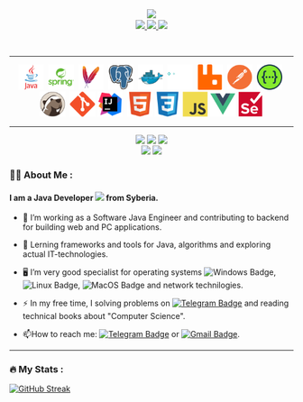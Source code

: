 <div id="header" align="center">
  <!--https://media.giphy.com/media/HUplkVCPY7jTW/giphy.gif 
  https://media.giphy.com/media/v1.Y2lkPTc5MGI3NjExZTUwYzE5OGhndzdjNWNzem45MXRyMGIwd3A4Z3h3cjN2OGZxN3U2dCZlcD12MV9pbnRlcm5hbF9naWZfYnlfaWQmY3Q9Zw/Rpl1sod1vCXK0L2SUN/giphy.gif-->
  <img src="https://media.giphy.com/media/v1.Y2lkPTc5MGI3NjExMTdzMGt4YzEzNnkyNHR5bDJwaG9mdHBhYjFuemdnNW91Y3Y3dDJubSZlcD12MV9pbnRlcm5hbF9naWZfYnlfaWQmY3Q9Zw/3o85xC8sdW7vmG6bRe/giphy.gif" width="280"/>
</div>
<div id="badges" align="center">
  <a href="https://t.me/Titsubishi" target="_blank">
    <img src="https://img.shields.io/badge/Telegram-blue?logo=telegram&logoColor=white&style=flat" height="25"/>
  </a>
  <a href="mailto:titsubishi@gmail.com" target="_blank">
    <img src="https://img.shields.io/badge/GMail-red?logo=gmail&logoColor=white&style=flat" height="25"/>
  </a>
  <a href="https://leetcode.com/PavelSpectr" target="_blank">
    <img src="https://img.shields.io/badge/Leetcode-orange?logo=leetcode&logoColor=white&style=flat" height="25"/>
  </a>
</div>
<p></p>
<div id="counter" align="center">
  <img src="https://komarev.com/ghpvc/?username=PavelSpectr&style=flat&color=blue" alt="" height="25"/>
</div>

---

<!--### :hammer_and_wrench: Languages and Tools :-->
<div header="tools" align="center">
  <img src="https://github.com/devicons/devicon/blob/master/icons/java/java-original-wordmark.svg" title="Java" alt="Java" width="45" height="45"/>&nbsp;
  <img src="https://github.com/devicons/devicon/blob/master/icons/spring/spring-original-wordmark.svg" title="Spring" alt="Spring" width="45" height="45"/>&nbsp;
  <img src="https://github.com/devicons/devicon/blob/master/icons/maven/maven-original.svg" title="Maven" alt="Maven" width="45" height="45"/>&nbsp;
  <img src="https://github.com/devicons/devicon/blob/master/icons/postgresql/postgresql-original.svg" title="PostgreSQL"  alt="PostgreSQL" width="45" height="45"/>&nbsp;
  <img src="https://github.com/devicons/devicon/blob/master/icons/docker/docker-original.svg" title="Docker"  alt="Docker" width="45" height="45"/>&nbsp;
  <img src="https://github.com/devicons/devicon/blob/master/icons/grpc/grpc-original.svg" title="gRPC" alt="gRPC " width="45" height="45"/>&nbsp;
  <img src="https://github.com/devicons/devicon/blob/master/icons/rabbitmq/rabbitmq-original.svg" title="RabbitMQ"  alt="RabbitMQ" width="45" height="45"/>&nbsp;
  <img src="https://github.com/devicons/devicon/blob/master/icons/postman/postman-original.svg" title="Postman" alt="Postman" width="45" height="45"/>&nbsp;
  <img src="https://github.com/devicons/devicon/blob/master/icons/swagger/swagger-original.svg" title="Swagger" alt="Swagger" width="45" height="45"/>&nbsp;
  <img src="https://github.com/devicons/devicon/blob/master/icons/dbeaver/dbeaver-original.svg" title="DBeaver"  alt="DBeaver" width="45" height="45"/>&nbsp;
  <!--<img src="https://github.com/devicons/devicon/blob/master/icons/openapi/openapi-original.svg"  title="OpenAPI" alt="OpenAPI" width="45" height="45"/>&nbsp; -->
  <img src="https://github.com/devicons/devicon/blob/master/icons/git/git-original.svg" title="Git" alt="Git" width="45" height="45"/>
  <img src="https://github.com/devicons/devicon/blob/master/icons/intellij/intellij-original.svg" title="IntelliJ IDEA" alt="IntelliJ IDEA" width="45" height="45"/>&nbsp;
  <img src="https://github.com/devicons/devicon/blob/master/icons/html5/html5-original.svg" title="HTML5" alt="HTML" width="45" height="45"/>
  <img src="https://github.com/devicons/devicon/blob/master/icons/css3/css3-original.svg" title="CSS" alt="CSS" width="45" height="45"/>
  <img src="https://github.com/devicons/devicon/blob/master/icons/javascript/javascript-original.svg" title="JavaScript" alt="JavaScript" width="45" height="45"/>
  <img src="https://github.com/devicons/devicon/blob/master/icons/vuejs/vuejs-original.svg" title="Vue.js" alt="Vue.js" width="45" height="45"/>
  <img src="https://github.com/devicons/devicon/blob/master/icons/selenium/selenium-original.svg" title="Selenuim" alt="Selenuim" width="45" height="45"/>
</div>

---

<!--<h1 align="center">
  Nice to meet you there
  <img src="https://media.giphy.com/media/hvRJCLFzcasrR4ia7z/giphy.gif" width="30px"/>
</h1>-->

<div id="about" align="center">
  <img src="https://media.giphy.com/media/91pmJROMJK0kHBIbq7/giphy.gif" height="200"/>
  <img src="https://media.giphy.com/media/v1.Y2lkPTc5MGI3NjExNzJrM3UwaGFpaGtuYzdqbnU5NWdhM2hqaGhlNmNlMHdydGJvemdrdCZlcD12MV9pbnRlcm5hbF9naWZfYnlfaWQmY3Q9Zw/Mu71dzAAGL9n0ZMbeZ/giphy.gif" height="200"/>
  <img src="https://media.giphy.com/media/NDpR0Ot6vSAqrylqBZ/giphy.gif" height="200"/>
</div>
<div id="about" align="center">
  <img src="https://media.giphy.com/media/xg2jowPlHhIp4koVAm/giphy.gif" height="148"/>
  <img src="https://media.giphy.com/media/k1g9hVriuo6Hs4Ty9I/giphy.gif" height="148"/>
</div>

### :man_technologist: About Me :
#### I am a Java Developer <img src="https://media.giphy.com/media/WUlplcMpOCEmTGBtBW/giphy.gif" width="30"> from Syberia.
- :telescope: I’m working as a Software Java Engineer and contributing to backend for building web and PC applications.

- :seedling: Lerning frameworks and tools for Java, algorithms and exploring actual IT-technologies.

- :desktop_computer: I’m very good specialist for operating systems ![Windows Badge](https://img.shields.io/badge/Windows-white?style=flat&logo=Windows&logoColor=blue), ![Linux Badge](https://img.shields.io/badge/Linux-white?style=flat&logo=Linux&logoColor=black), ![MacOS Badge](https://img.shields.io/badge/MacOS-white?style=flat&logo=Apple&logoColor=black) and network technilogies.

- :zap: In my free time, I solving problems on [![Telegram Badge](https://img.shields.io/badge/LeetCode-orange?style=flat&logo=Leetcode&logoColor=white)](https://leetcode.com/PavelSpectr) and reading technical books about "Computer Science".

- :mailbox:How to reach me: [![Telegram Badge](https://img.shields.io/badge/Contact%20me-blue?style=flat&logo=Telegram&logoColor=white)](https://t.me/Titsubishi) or [![Gmail Badge](https://img.shields.io/badge/GMail-red?style=flat&logo=GMail&logoColor=white)](mailto:titsubishi@gmail.com).

---

### :fire: My Stats :
[![GitHub Streak](http://github-readme-streak-stats.herokuapp.com?user=PavelSpectr&theme=elegant&background=000000)](https://git.io/streak-stats)&nbsp;
<!--[![Top Langs](https://github-readme-stats.vercel.app/api/top-langs/?username=PavelSpectr&layout=compact&theme=chartreuse-dark&show_icons=true)](https://github.com/anuraghazra/github-readme-stats)-->
<!--
**PavelSpectr/PavelSpectr** is a ✨ _special_ ✨ repository because its `README.md` (this file) appears on your GitHub profile.

Here are some ideas to get you started:

- 🔭 I’m currently working on ...
- 🌱 I’m currently learning ...
- 👯 I’m looking to collaborate on ...
- 🤔 I’m looking for help with ...
- 💬 Ask me about ...
- 📫 How to reach me: ...
- 😄 Pronouns: ...
- ⚡ Fun fact: ...
-->
